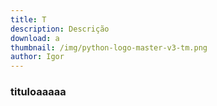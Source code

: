 ```yaml
---
title: T
description: Descrição
download: a
thumbnail: /img/python-logo-master-v3-tm.png
author: Igor
---
```

### tituloaaaaa
